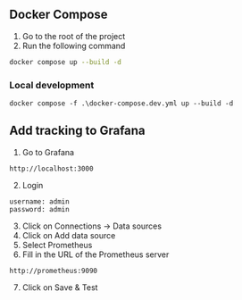 ## Docker Compose

1. Go to the root of the project
2. Run the following command

````bash
docker compose up --build -d
````

### Local development

````text
docker compose -f .\docker-compose.dev.yml up --build -d
````

## Add tracking to Grafana

1. Go to Grafana

````text
http://localhost:3000
````

2. Login

````text
username: admin
password: admin
````

3. Click on Connections -> Data sources
4. Click on Add data source
5. Select Prometheus
6. Fill in the URL of the Prometheus server

````text
http://prometheus:9090
````

7. Click on Save & Test